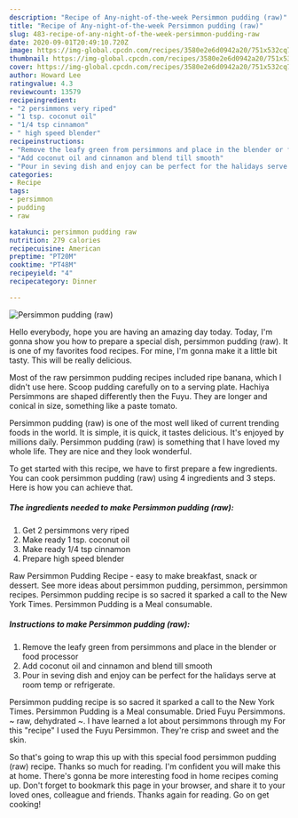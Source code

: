 ```yaml
---
description: "Recipe of Any-night-of-the-week Persimmon pudding (raw)"
title: "Recipe of Any-night-of-the-week Persimmon pudding (raw)"
slug: 483-recipe-of-any-night-of-the-week-persimmon-pudding-raw
date: 2020-09-01T20:49:10.720Z
image: https://img-global.cpcdn.com/recipes/3580e2e6d0942a20/751x532cq70/persimmon-pudding-raw-recipe-main-photo.jpg
thumbnail: https://img-global.cpcdn.com/recipes/3580e2e6d0942a20/751x532cq70/persimmon-pudding-raw-recipe-main-photo.jpg
cover: https://img-global.cpcdn.com/recipes/3580e2e6d0942a20/751x532cq70/persimmon-pudding-raw-recipe-main-photo.jpg
author: Howard Lee
ratingvalue: 4.3
reviewcount: 13579
recipeingredient:
- "2 persimmons very riped"
- "1 tsp. coconut oil"
- "1/4 tsp cinnamon"
- " high speed blender"
recipeinstructions:
- "Remove the leafy green from persimmons and place in the blender or food processor"
- "Add coconut oil and cinnamon and blend till smooth"
- "Pour in seving dish and enjoy can be perfect for the halidays serve at room temp or refrigerate."
categories:
- Recipe
tags:
- persimmon
- pudding
- raw

katakunci: persimmon pudding raw 
nutrition: 279 calories
recipecuisine: American
preptime: "PT20M"
cooktime: "PT48M"
recipeyield: "4"
recipecategory: Dinner

---
```



![Persimmon pudding (raw)](https://img-global.cpcdn.com/recipes/3580e2e6d0942a20/751x532cq70/persimmon-pudding-raw-recipe-main-photo.jpg)

Hello everybody, hope you are having an amazing day today. Today, I'm gonna show you how to prepare a special dish, persimmon pudding (raw). It is one of my favorites food recipes. For mine, I'm gonna make it a little bit tasty. This will be really delicious.

Most of the raw persimmon pudding recipes included ripe banana, which I didn&#39;t use here. Scoop pudding carefully on to a serving plate. Hachiya Persimmons are shaped differently then the Fuyu. They are longer and conical in size, something like a paste tomato.

Persimmon pudding (raw) is one of the most well liked of current trending foods in the world. It is simple, it is quick, it tastes delicious. It's enjoyed by millions daily. Persimmon pudding (raw) is something that I have loved my whole life. They are nice and they look wonderful.


To get started with this recipe, we have to first prepare a few ingredients. You can cook persimmon pudding (raw) using 4 ingredients and 3 steps. Here is how you can achieve that.

<!--inarticleads1-->

##### The ingredients needed to make Persimmon pudding (raw):

1. Get 2 persimmons very riped
1. Make ready 1 tsp. coconut oil
1. Make ready 1/4 tsp cinnamon
1. Prepare  high speed blender


Raw Persimmon Pudding Recipe - easy to make breakfast, snack or dessert. See more ideas about persimmon pudding, persimmon, persimmon recipes. Persimmon pudding recipe is so sacred it sparked a call to the New York Times. Persimmon Pudding is a Meal consumable. 

<!--inarticleads2-->

##### Instructions to make Persimmon pudding (raw):

1. Remove the leafy green from persimmons and place in the blender or food processor
1. Add coconut oil and cinnamon and blend till smooth
1. Pour in seving dish and enjoy can be perfect for the halidays serve at room temp or refrigerate.


Persimmon pudding recipe is so sacred it sparked a call to the New York Times. Persimmon Pudding is a Meal consumable. Dried Fuyu Persimmons. ~ raw, dehydrated ~. I have learned a lot about persimmons through my For this &#34;recipe&#34; I used the Fuyu Persimmon. They&#39;re crisp and sweet and the skin. 

So that's going to wrap this up with this special food persimmon pudding (raw) recipe. Thanks so much for reading. I'm confident you will make this at home. There's gonna be more interesting food in home recipes coming up. Don't forget to bookmark this page in your browser, and share it to your loved ones, colleague and friends. Thanks again for reading. Go on get cooking!
